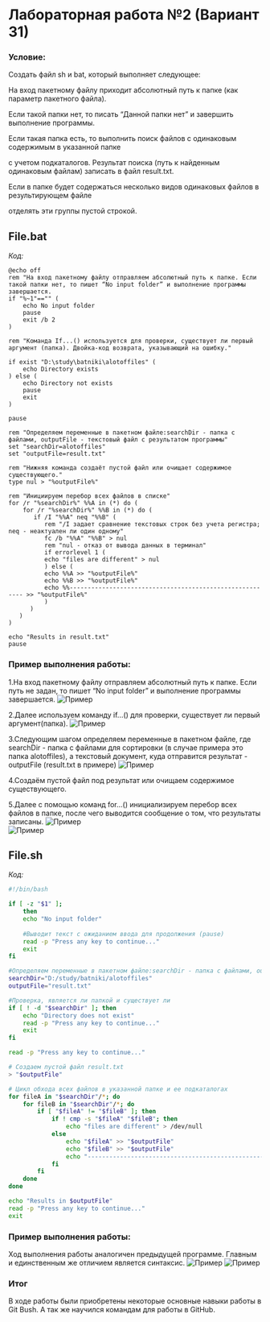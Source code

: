 # Лабораторная работа №2 (Вариант 31)

### Условие:

Создать файл sh и bat, который выполняет следующее: 

На вход пакетному файлу приходит абсолютный путь к папке (как параметр пакетного файла). 

Если такой папки нет, то писать “Данной папки нет” и завершить выполнение программы.

Если такая папка есть, то выполнить поиск файлов с одинаковым содержимым в указанной папке

с учетом подкаталогов. Результат поиска (путь к найденным одинаковым файлам) записать в файл result.txt.

Если в папке будет содержаться несколько видов одинаковых файлов в результирующем файле

отделять эти группы пустой строкой.

## File.bat

*Код:*  

```batch
@echo off
rem "На вход пакетному файлу отправляем абсолютный путь к папке. Если такой папки нет, то пишет “No input folder” и выполнение программы завершается.
if "%~1"=="" (
    echo No input folder 
    pause 
    exit /b 2
)

rem "Команда If...() используется для проверки, существует ли первый аргумент (папка). Двойка-код возврата, указывающий на ошибку." 

if exist "D:\study\batniki\alotoffiles" (
    echo Directory exists
) else (
    echo Directory not exists 
    pause
    exit
)

pause 

rem "Определяем переменные в пакетном файле:searchDir - папка с файлами, outputFile - текстовый файл с результатом программы"
set "searchDir=alotoffiles"
set "outputFile=result.txt"

rem "Нижняя команда создаёт пустой файл или очищает содержимое существующего."
type nul > "%outputFile%" 

rem "Инициируем перебор всех файлов в спискe"
for /r "%searchDir%" %%A in (*) do (
    for /r "%searchDir%" %%B in (*) do (
       if /I "%%A" neq "%%B" (
          rem "/I задает сравнение текстовых строк без учета регистра; neq - неактуален ли один одному"
          fc /b "%%A" "%%B" > nul
          rem "nul - отказ от вывода данных в терминал"  
          if errorlevel 1 (
          echo "files are different" > nul 
          ) else (
          echo %%A >> "%outputFile%"
          echo %%B >> "%outputFile%"
          echo %%--------------------------------------------------------- >> "%outputFile%"
          )
      )
   )
)

echo "Results in result.txt"
pause
```
### Пример выполнения работы:

1.На вход пакетному файлу отправляем абсолютный путь к папке. Если путь не задан, то пишет “No input folder” и выполнение программы завершается.
![Пример](/images/failbatpng.png)  


2.Далее используем команду if...() для проверки, существует ли первый аргумент(папка).
![Пример](/images/excelbatpng2.png)

3.Следующим шагом определяем переменные в пакетном файле, где searchDir - папка с файлами для сортировки (в случае примера это папка alotoffiles), а текстовый документ, куда отправится результат - outputFile (result.txt в примере)
![Пример](/images/alotoffielspng.png)  

4.Создаём пустой файл под результат или очищаем содержимое существующего.

5.Далее с помощью команд for...() инициализируем перебор всех файлов в папке, после чего выводится сообщение о том, что результаты записаны.
![Пример](/images/filebatresultpng.png)  
![Пример](/images/resultpng.png)  







## File.sh

*Код:*
```bash
#!/bin/bash

if [ -z "$1" ]; 
    then
    echo "No input folder"
    
    #Выводит текст с ожиданием ввода для продолжения (pause)
    read -p "Press any key to continue..."
    exit
fi

#Определяем переменные в пакетном файле:searchDir - папка с файлами, outputFile - текстовый файл с результатом программы
searchDir="D:/study/batniki/alotoffiles"
outputFile="result.txt"

#Проверка, является ли папкой и существует ли
if [ ! -d "$searchDir" ]; then
    echo "Directory does not exist"
    read -p "Press any key to continue..."
    exit
fi

read -p "Press any key to continue..."

# Создаем пустой файл result.txt
> "$outputFile"

# Цикл обхода всех файлов в указанной папке и ее подкаталогах
for fileA in "$searchDir"/*; do
    for fileB in "$searchDir"/*; do
        if [ "$fileA" != "$fileB" ]; then
            if ! cmp -s "$fileA" "$fileB"; then
                echo "files are different" > /dev/null
            else
                echo "$fileA" >> "$outputFile"
                echo "$fileB" >> "$outputFile"
                echo "---------------------------------------------------------" >> "$outputFile"
            fi
        fi
    done
done

echo "Results in $outputFile"
read -p "Press any key to continue..."
exit
```

### Пример выполнения работы:

Ход выполнения работы аналогичен предыдущей программе. Главным и единственным же отличием является синтаксис.
![Пример](/images/fileshresult.png)
![Пример](/images/resultpng.png)

### Итог

В ходе работы были приобретены некоторые основные навыки работы в Git Bush. А так же научился командам для работы в GitHub.



